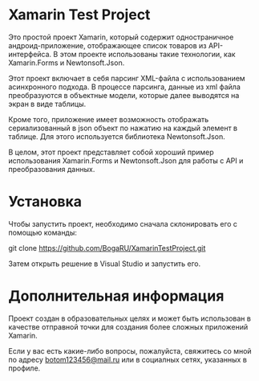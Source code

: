 # Xamarin Test Project
Это простой проект Xamarin, который содержит одностраничное андроид-приложение, отображающее список товаров из API-интерфейса. В этом проекте использованы такие технологии, как Xamarin.Forms и Newtonsoft.Json.

Этот проект включает в себя парсинг XML-файла с использованием асинхронного подхода. В процессе парсинга, данные из xml файла преобразуются в объектные модели, которые далее выводятся на экран в виде таблицы.

Кроме того, приложение имеет возможность отображать сериализованный в json объект по нажатию на каждый элемент в таблице. Для этого используется библиотека Newtonsoft.Json.

В целом, этот проект представляет собой хороший пример использования Xamarin.Forms и Newtonsoft.Json для работы с API и преобразования данных.

# Установка
Чтобы запустить проект, необходимо сначала склонировать его с помощью команды:

git clone https://github.com/BogaRU/XamarinTestProject.git

Затем открыть решение в Visual Studio и запустить его.

# Дополнительная информация
Проект создан в образовательных целях и может быть использован в качестве отправной точки для создания более сложных приложений Xamarin.

Если у вас есть какие-либо вопросы, пожалуйста, свяжитесь со мной по адресу botom123456@mail.ru или в социалных сетях, указанных в профиле.
